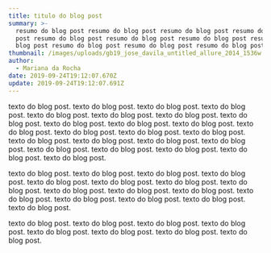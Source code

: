 ```yaml
---
title: titulo do blog post
summary: >-
  resumo do blog post resumo do blog post resumo do blog post resumo do blog
  post resumo do blog post resumo do blog post resumo do blog post resumo do
  blog post resumo do blog post resumo do blog post resumo do blog post.
thumbnail: /images/uploads/gb19_jose_davila_untitled_allure_2014_1536w.jpg
author:
  - Mariana da Rocha
date: 2019-09-24T19:12:07.670Z
update: 2019-09-24T19:12:07.691Z
---
```

texto do blog post. texto do blog post. texto do blog post.  texto do blog post.  texto do blog post.  texto do blog post.   texto do blog post.  texto do blog post. texto do blog post. texto do blog post. texto do blog post.  texto do blog post.  texto do blog post.  texto do blog post.   texto do blog post.  texto do blog post. texto do blog post. texto do blog post. texto do blog post.  texto do blog post.  texto do blog post.  texto do blog post.   texto do blog post.  texto do blog post. 

texto do blog post. texto do blog post. texto do blog post.  texto do blog post.  texto do blog post.  texto do blog post.   texto do blog post.  texto do blog post. texto do blog post. texto do blog post. texto do blog post.  texto do blog post.  texto do blog post.  texto do blog post.   texto do blog post.  texto do blog post. 

texto do blog post. texto do blog post. texto do blog post.  texto do blog post.  texto do blog post.  texto do blog post.   texto do blog post.  texto do blog post.
